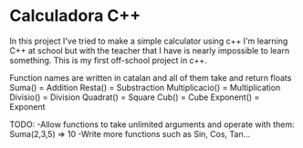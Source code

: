# Calculadora C++
 In this project I've tried to make a simple calculator using c++
 I'm learning C++ at school but with the teacher that I have is nearly impossible to learn something. This is my first off-school project in c++. 
 
 Function names are written in catalan and all of them take and return floats
 Suma() = Addition
 Resta() = Substraction
 Multiplicacio() = Multiplication
 Divisio() = Division
 Quadrat() = Square
 Cub() = Cube
 Exponent() = Exponent
 
 
 TODO:
 -Allow functions to take unlimited arguments and operate with them: Suma(2,3,5) => 10
 -Write more functions such as Sin, Cos, Tan...
 

